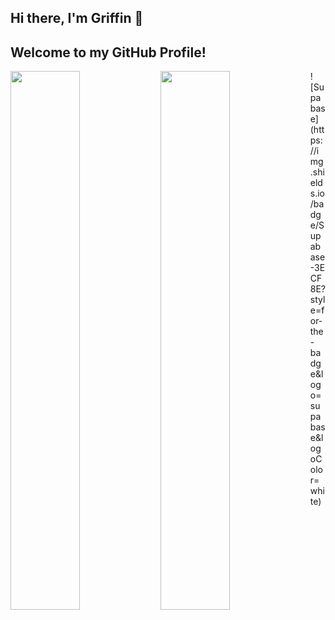 ## Hi there, I'm Griffin 👋 
## Welcome to my GitHub Profile!
<img align="left" width="47%" src="https://github-readme-stats.vercel.app/api?username=MaybeGriffin&show_icons=true&theme=transparent&hide=stars,prs" />

<img align="left" width="47%" src="https://github-readme-stats.vercel.app/api/top-langs/?username=MaybeGriffin&layout=compact" />
![Supabase](https://img.shields.io/badge/Supabase-3ECF8E?style=for-the-badge&logo=supabase&logoColor=white)
